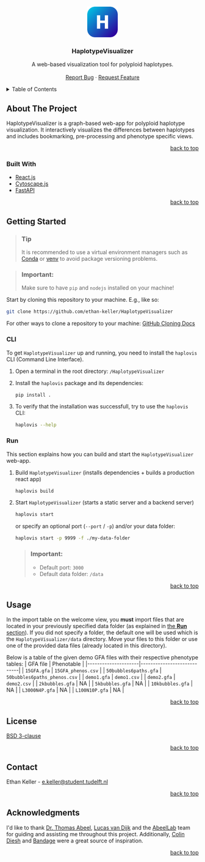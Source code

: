 <div id="top"></div>

<!--
[![Contributors][contributors-shield]][contributors-url]
[![Forks][forks-shield]][forks-url]
[![Stargazers][stars-shield]][stars-url]
[![Issues][issues-shield]][issues-url]
[![MIT License][license-shield]][license-url]
[![LinkedIn][linkedin-shield]][linkedin-url] -->

<!-- PROJECT LOGO -->
<br />
<div align="center">
  <a href="https://github.com/ethan-keller/HaplotypeVisualizer">
    <img src="img/logo.png" alt="Logo" width="80" height="80">
  </a>

<h3 align="center">HaplotypeVisualizer</h3>

  <p align="center">
    A web-based visualization tool for polyploid haplotypes.
    <br />
    <br />
    <a href="https://github.com/ethan-keller/HaplotypeVisualizer/pulls">Report Bug</a>
    ·
    <a href="https://github.com/ethan-keller/HaplotypeVisualizer/pulls">Request Feature</a>
  </p>
</div>

<!-- TABLE OF CONTENTS -->
<details>
  <summary>Table of Contents</summary>
  <ol>
    <li>
      <a href="#about-the-project">About The Project</a>
      <ul>
        <li><a href="#built-with">Built With</a></li>
      </ul>
    </li>
    <li>
      <a href="#getting-started">Getting Started</a>
      <ul>
        <li><a href="#cli">CLI</a></li>
        <li><a href="#run">Run</a></li>
      </ul>
    </li>
    <li><a href="#usage">Usage</a></li>
    <li><a href="#license">License</a></li>
    <li><a href="#contact">Contact</a></li>
    <li><a href="#acknowledgments">Acknowledgments</a></li>
  </ol>
</details>

<!-- ABOUT THE PROJECT -->

## About The Project

HaplotypeVisualizer is a graph-based web-app for polyploid haplotype visualization. It interactively visualizes the differences between haplotypes and includes bookmarking, pre-processing and phenotype specific views.

<p align="right"><a href="#top">back to top</a></p>

### Built With

- [React.js](https://reactjs.org/)
- [Cytoscape.js](https://js.cytoscape.org/)
- [FastAPI](https://fastapi.tiangolo.com/)

<p align="right"><a href="#top">back to top</a></p>

<!-- GETTING STARTED -->

## Getting Started

> ### Tip
>
> It is recommended to use a virtual environment managers such as [Conda](https://docs.conda.io/en/latest/) or [venv](https://docs.python.org/3/library/venv.html) to avoid package versioning problems.

> ### Important:
>
> Make sure to have `pip` and `nodejs` installed on your machine!

Start by cloning this repository to your machine. E.g., like so:

```sh
git clone https://github.com/ethan-keller/HaplotypeVisualizer
```

For other ways to clone a repository to your machine: [GitHub Cloning Docs](https://docs.github.com/en/repositories/creating-and-managing-repositories/cloning-a-repository)

### CLI

To get `HaplotypeVisualizer` up and running, you need to install the `haplovis` CLI (Command Line Interface).

1. Open a terminal in the root directory: `/HaplotypeVisualizer`

2. Install the `haplovis` package and its dependencies:
   ```sh
   pip install .
   ```
3. To verify that the installation was successfull, try to use the `haplovis` CLI:
   ```sh
   haplovis --help
   ```

### Run

This section explains how you can build and start the `HaplotypeVisualizer` web-app.

1. Build `HaplotypeVisualizer` (installs dependencies + builds a production react app)

   ```sh
   haplovis build
   ```

2. Start `HaplotypeVisualizer` (starts a static server and a backend server)

   ```sh
   haplovis start
   ```

   or specify an optional port (`--port` / `-p`) and/or your data folder:

   ```sh
   haplovis start -p 9999 -f ./my-data-folder
   ```

   > ### Important:
   >
   > - Default port: `3000`
   > - Default data folder: `/data`

<p align="right"><a href="#top">back to top</a></p>

<!-- ### Installation

1. Get a free API Key at [https://example.com](https://example.com)
2. Clone the repo
   ```sh
   git clone https://github.com/github_username/repo_name.git
   ```
3. Install NPM packages
   ```sh
   npm install
   ```
4. Enter your API in `config.js`
   ```js
   const API_KEY = "ENTER YOUR API";
   ```

<p align="right"><a href="#top">back to top</a></p> -->

## Usage

In the import table on the welcome view, you **must** import files that are located in your previously specified data folder (as explained in <a href="#run">the <b>Run</b> section</a>). If you did not specify a folder, the default one will be used which is the `HaplotypeVisualizer/data` directory. Move your files to this folder or use one of the provided data files (already located in this directory).

Below is a table of the given demo GFA files with their respective phenotype tables:
| GFA file | Phenotable |
|---------------------|----------------------------|
| `15GFA.gfa` | `15GFA_phenos.csv` |
| `50bubbles6paths.gfa` | `50bubbles6paths_phenos.csv` |
| `demo1.gfa` | `demo1.csv` |
| `demo2.gfa` | `demo2.csv` |
| `2kbubbles.gfa` | NA |
| `5kbubbles.gfa` | NA |
| `10kbubbles.gfa` | NA |
| `L3000N4P.gfa` | NA |
| `L100N10P.gfa` | NA |

<p align="right"><a href="#top">back to top</a></p>

<!-- CONTRIBUTING -->

<!-- ## Contributing

Contributions are what make the open source community such an amazing place to learn, inspire, and create. Any contributions you make are **greatly appreciated**.

If you have a suggestion that would make this better, please fork the repo and create a pull request. You can also simply open an issue with the tag "enhancement".
Don't forget to give the project a star! Thanks again!

1. Fork the Project
2. Create your Feature Branch (`git checkout -b feature/AmazingFeature`)
3. Commit your Changes (`git commit -m 'Add some AmazingFeature'`)
4. Push to the Branch (`git push origin feature/AmazingFeature`)
5. Open a Pull Request

<p align="right"><a href="#top">back to top</a></p> -->

<!-- LICENSE -->

## License

[BSD 3-clause](https://github.com/ethan-keller/HaplotypeVisualizer/blob/main/LICENSE)

<p align="right"><a href="#top">back to top</a></p>

<!-- CONTACT -->

## Contact

Ethan Keller - e.keller@student.tudelft.nl

<p align="right"><a href="#top">back to top</a></p>

## Acknowledgments

I'd like to thank [Dr. Thomas Abeel](https://www.abeel.be/), [Lucas van Dijk](https://lucasvandijk.nl/) and the [AbeelLab](https://github.com/AbeelLab) team for guiding and assisting me throughout this project. Additionally, [Colin Diesh](https://github.com/cmdcolin) and [Bandage](https://rrwick.github.io/Bandage/) were a great source of inspiration.

<p align="right"><a href="#top">back to top</a></p>

<!-- MARKDOWN LINKS & IMAGES -->
<!-- https://www.markdownguide.org/basic-syntax/#reference-style-links -->

<!-- [contributors-shield]: https://img.shields.io/github/contributors/ethan-keller/HaplotypeVisualizer.svg?style=for-the-badge
[contributors-url]: https://github.com/github_username/repo_name/graphs/contributors
[forks-shield]: https://img.shields.io/github/forks/github_username/repo_name.svg?style=for-the-badge
[forks-url]: https://github.com/github_username/repo_name/network/members
[stars-shield]: https://img.shields.io/github/stars/github_username/repo_name.svg?style=for-the-badge
[stars-url]: https://github.com/github_username/repo_name/stargazers
[issues-shield]: https://img.shields.io/github/issues/github_username/repo_name.svg?style=for-the-badge
[issues-url]: https://github.com/github_username/repo_name/issues
[license-shield]: https://img.shields.io/github/license/github_username/repo_name.svg?style=for-the-badge
[license-url]: https://github.com/github_username/repo_name/blob/master/LICENSE.txt
[linkedin-shield]: https://img.shields.io/badge/-LinkedIn-black.svg?style=for-the-badge&logo=linkedin&colorB=555
[linkedin-url]: https://linkedin.com/in/linkedin_username
[product-screenshot]: images/screenshot.png -->
